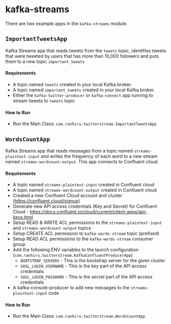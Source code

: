 # kafka-streams

There are two example apps in the `kafka-streams` module.

## `ImportantTweetsApp`

Kafka Streams app that reads tweets from the `tweets` topic, identifies
tweets that were tweeted by users that has more than 10,000 followers and puts them to a new topic `important_tweets`

#### Requirements
* A topic named `tweets` created in your local Kafka broker.
* A topic named `important_tweets` created in your local Kafka broker.
* Either the `kafka-twitter-producer` or `kafka-connect` app running to stream tweets to `tweets` topic

#### How to Run
* Run the Main Class: `com.ranhiru.twitterstream.ImportantTweetsApp`

## `WordsCountApp`

Kafka Streams app that reads messages from a topic named `streams-plaintext-input` and writes the frequency of each word to a new stream named
`streams-wordcount-output`. This app connects to Confluent cloud.

#### Requirements
* A topic named `streams-plaintext-input` created in Confluent cloud
* A topic named `streams-wordcount-output` created in Confluent cloud
* Created a new Confluent Cloud account and cluster (https://confluent.cloud/signup)
* Generate new API access credentials (Key and Secret) for Confluent Cloud - https://docs.confluent.io/cloud/current/client-apps/api-keys.html
* Setup READ & WRITE ACL permissions to the `streams-plaintext-input` and `streams-wordcount-output` topics
* Setup CREATE ACL permission to `kafka-words-stream` topic (prefixed)
* Setup READ ACL permissions to the `kafka-words-stream` consumer group
* Add the following ENV variables to the launch configuration (`com.ranhiru.twitterstream.KafkaConfluentProducerApp`)
    * `BOOTSTRAP_SERVERS`  - This is the bootstrap server for the given cluster
    * `SASL_LOGIN_USERNAME` - This is the *key* part of the API access credentials
    * `SASL_LOGIN_PASSWORD` - This is the *secret* part of the API access credentials
* A kafka-console-producer to add new messages to the `streams-plaintext-input` code

#### How to Run
* Run the Main Class: `com.ranhiru.twitterstream.WordsCountApp`
